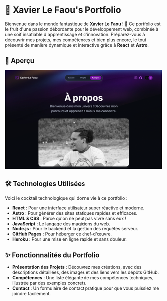 # 🚀 Xavier Le Faou's Portfolio

Bienvenue dans le monde fantastique de **Xavier Le Faou** ! 🌟 Ce portfolio est le fruit d'une passion débordante pour le développement web, combinée à une soif insatiable d'apprentissage et d'innovation. Préparez-vous à découvrir mes projets, mes compétences et bien plus encore, le tout présenté de manière dynamique et interactive grâce à **React** et **Astro**.

## 📸 Aperçu

![Aperçu du portfolio](./public/assets/Portfolio.png)

## 🛠️ Technologies Utilisées

Voici le cocktail technologique qui donne vie à ce portfolio :

- **React** : Pour une interface utilisateur super réactive et moderne.
- **Astro** : Pour générer des sites statiques rapides et efficaces.
- **HTML & CSS** : Parce qu'on ne peut pas vivre sans eux !
- **JavaScript** : Le langage des magiciens du web.
- **Node.js** : Pour le backend et la gestion des requêtes serveur.
- **GitHub Pages** : Pour héberger ce chef-d'œuvre.
- **Heroku** : Pour une mise en ligne rapide et sans douleur.

## ✨ Fonctionnalités du Portfolio

- **Présentation des Projets** : Découvrez mes créations, avec des descriptions détaillées, des images et des liens vers les dépôts GitHub.
- **Compétences** : Une liste élégante de mes compétences techniques, illustrée par des exemples concrets.
- **Contact** : Un formulaire de contact pratique pour que vous puissiez me joindre facilement.

